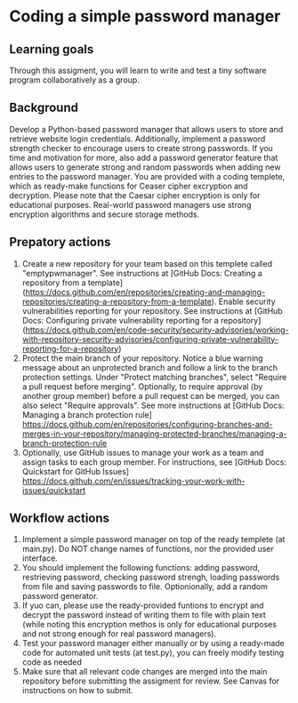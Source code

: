 # Coding a simple password manager

## Learning goals

Through this assigment,  you will learn to write and test a tiny software program collaboratively as a group.

## Background 

Develop a Python-based password manager that allows users to store and retrieve website login credentials. Additionally, implement a password strength checker to encourage users to create strong passwords.  If you time and motivation for more, also add a password generator feature that allows users to generate strong and random passwords when adding new entries to the password manager.  You are provided with a coding templete, which as ready-make functions for Ceaser cipher excryption and decryption.  Please note that the Caesar cipher encryption is only for educational purposes. Real-world password managers use strong encryption algorithms and secure storage methods.

## Prepatory actions

1. Create a new repository for your team based on this templete called "emptypwmanager". See instructions at [GitHub Docs: Creating a repository from a template] (https://docs.github.com/en/repositories/creating-and-managing-repositories/creating-a-repository-from-a-template).
Enable security vulnerabilities reporting for your repository. See instructions at [GitHub Docs: Configuring private vulnerability reporting for a repository] (https://docs.github.com/en/code-security/security-advisories/working-with-repository-security-advisories/configuring-private-vulnerability-reporting-for-a-repository)
2. Protect the main branch of your repository. Notice a blue warning message about an unprotected branch and follow a link to the branch protection settings. Under "Protect matching branches", select "Require a pull request before merging". Optionally, to require approval (by another group member) before a pull request can be merged, you can also select "Require approvals". See more instructions at [GitHub Docs: Managing a branch protection rule] https://docs.github.com/en/repositories/configuring-branches-and-merges-in-your-repository/managing-protected-branches/managing-a-branch-protection-rule
3. Optionally, use GitHub issues to manage your work as a team and assign tasks to each group member.  For instructions, see [GitHub Docs: Quickstart for GitHub Issues]  https://docs.github.com/en/issues/tracking-your-work-with-issues/quickstart

## Workflow actions

1.  Implement a simple password manager on top of the ready templete (at main.py). Do NOT change names of functions, nor the provided user interface.
2.  You should implement the following functions: adding password, restrieving password, checking password strengh,  loading passwords from file and saving passwords to file. Optionionally,  add a random password generator.
3.  If yuo can, please use the ready-provided funtions to encrypt and decrypt the password instead of writing them to file with plain text (while noting this encryption methos is only for educational purposes and not strong enough for real password managers).
4.  Test your password manager either manually or by using a ready-made code for automated unit tests (at test.py), you can freely modify testing code as needed
5.  Make sure that all relevant code changes are merged into the main repository before submitting the assigment for review. See Canvas for instructions on how to submit.
